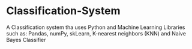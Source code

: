 # Classification-System

A Classification system tha uses Python and Machine Learning Libraries such as: Pandas, numPy, skLearn, K-nearest neighbors (KNN)  and Naive Bayes Classifier
